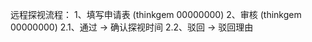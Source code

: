 远程探视流程：
    1、填写申请表 (thinkgem 00000000)
    2、审核 (thinkgem 00000000)
        2.1、通过 -> 确认探视时间
        2.2、驳回 -> 驳回理由